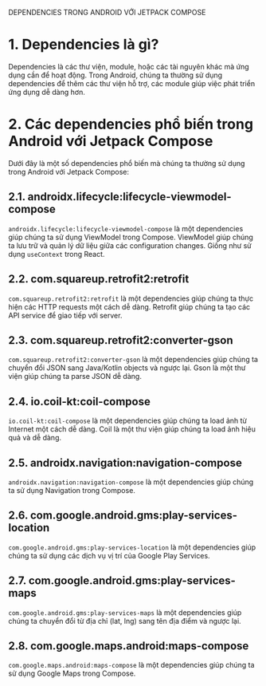 DEPENDENCIES TRONG ANDROID VỚI JETPACK COMPOSE

# 1. Dependencies là gì?

Dependencies là các thư viện, module, hoặc các tài nguyên khác mà ứng dụng cần để hoạt động. Trong
Android, chúng ta thường sử dụng dependencies để thêm các thư viện hỗ trợ, các module giúp việc phát
triển ứng dụng dễ dàng hơn.

# 2. Các dependencies phổ biến trong Android với Jetpack Compose

Dưới đây là một số dependencies phổ biến mà chúng ta thường sử dụng trong Android với Jetpack
Compose:

## 2.1. androidx.lifecycle:lifecycle-viewmodel-compose

`androidx.lifecycle:lifecycle-viewmodel-compose` là một dependencies giúp chúng ta sử dụng ViewModel
trong Compose. ViewModel giúp chúng ta lưu trữ và quản lý dữ liệu giữa các configuration changes.
Giống như sử dụng `useContext` trong React.

## 2.2. com.squareup.retrofit2:retrofit

`com.squareup.retrofit2:retrofit` là một dependencies giúp chúng ta thực hiện các HTTP requests một
cách dễ dàng. Retrofit giúp chúng ta tạo các API service để giao tiếp với server.

## 2.3. com.squareup.retrofit2:converter-gson

`com.squareup.retrofit2:converter-gson` là một dependencies giúp chúng ta chuyển đổi JSON sang
Java/Kotlin objects và ngược lại. Gson là một thư viện giúp chúng ta parse JSON dễ dàng.

## 2.4. io.coil-kt:coil-compose

`io.coil-kt:coil-compose` là một dependencies giúp chúng ta load ảnh từ Internet một cách dễ dàng.
Coil là một thư viện giúp chúng ta load ảnh hiệu quả và dễ dàng.

## 2.5. androidx.navigation:navigation-compose

`androidx.navigation:navigation-compose` là một dependencies giúp chúng ta sử dụng Navigation trong
Compose.

## 2.6. com.google.android.gms:play-services-location

`com.google.android.gms:play-services-location` là một dependencies giúp chúng ta sử dụng các dịch
vụ vị trí của Google Play Services.

## 2.7. com.google.android.gms:play-services-maps

`com.google.android.gms:play-services-maps` là một dependencies giúp chúng ta chuyển đổi từ địa
chỉ (lat, lng) sang tên địa điểm và ngược lại.

## 2.8. com.google.maps.android:maps-compose

`com.google.maps.android:maps-compose` là một dependencies giúp chúng ta sử dụng Google Maps trong
Compose.